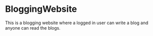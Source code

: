 # BloggingWebsite
This is a blogging website where a logged in user can write a blog and anyone can read the blogs.
